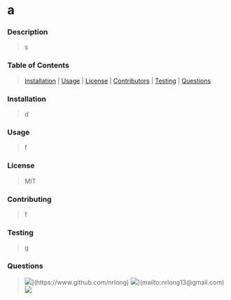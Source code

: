 # a 
### Description
>s 


### Table of Contents 
>[Installation](###Installation) | [Usage](###Usage) | [License](###License) | [Contributors](###Contributors) | [Testing](###Testing) | [Questions](###Questions)
        

### Installation
>d


### Usage
>f


### License
>MIT


### Contributing
>f


### Testing
>g


### Questions
>![](https://img.shields.io/badge/github-nrlong-blue?)](https://www.github.com/nrlong)
>![](https://img.shields.io/badge/Email-nrlong13@gmail.com-blue?)](mailto:nrlong13@gmail.com)
![](https://avatars.githubusercontent.com/u/59449041?)
